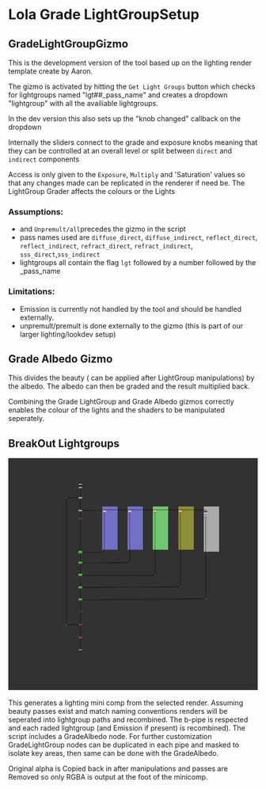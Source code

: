 # Lola Grade LightGroupSetup



## GradeLightGroupGizmo

This is the development version of the tool based up on the lighting render template create by Aaron.

The gizmo is activated by hitting the `Get Light Groups` button which checks for lightgroups named "lgt##_pass_name" and creates a dropdown "lightgroup" with all the availiable lightgroups.

In the dev version this also sets up the "knob changed" callback on the dropdown

Internally the sliders connect to the grade and exposure knobs meaning that they can be controlled at an overall level or split between `direct` and `indirect` components

Access is only given to the `Exposure`, `Multiply` and 'Saturation' values so that any changes made can be replicated in the renderer if need be. The LightGroup Grader affects the colours or the Lights


### Assumptions:

- and `Unpremult/all`precedes the gizmo in the script
- pass names used are `diffuse_direct`, `diffuse_indirect`, `reflect_direct`, `reflect_indirect`, `refract_direct`, `refract_indirect`, `sss_direct`,`sss_indirect`
- lightgroups all contain the flag `lgt` followed by a number followed by the _pass_name

### Limitations:

- Emission is currently not handled by the tool and should be handled externally.
- unpremult/premult is done externally to the gizmo (this is part of our larger lighting/lookdev setup)

## Grade Albedo Gizmo

This divides the beauty ( can be applied after LightGroup manipulations) by the albedo. The albedo can then be graded and the result multiplied back.

Combining the Grade LightGroup and Grade Albedo gizmos correctly enables the colour of the lights and the shaders to be manipulated seperately.

## BreakOut Lightgroups

![example breakout](/breakout-lightgroups-example.png)

This generates a lighting mini comp from the selected render. Assuming beauty passes exist and match naming conventions renders will be seperated into lightgroup paths and recombined.
The b-pipe is respected and each raded lightgroup (and Emission if present) is recombined). The script includes a GradeAlbedo node.
For further customization  GradeLightGroup nodes can be duplicated in each pipe and masked to isolate key areas, then same can be done with the GradeAlbedo.

Original alpha is Copied back in after manipulations and passes are Removed so only RGBA is output at the foot of the minicomp.

  

